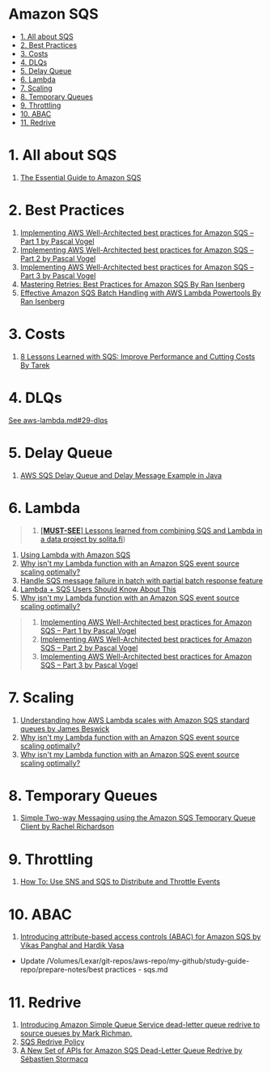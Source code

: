 <h1>Amazon SQS</h1>

<!-- TOC -->

- [1. All about SQS](#1-all-about-sqs)
- [2. Best Practices](#2-best-practices)
- [3. Costs](#3-costs)
- [4. DLQs](#4-dlqs)
- [5. Delay Queue](#5-delay-queue)
- [6. Lambda](#6-lambda)
- [7. Scaling](#7-scaling)
- [8. Temporary Queues](#8-temporary-queues)
- [9. Throttling](#9-throttling)
- [10. ABAC](#10-abac)
- [11. Redrive](#11-redrive)

<!-- /TOC -->

# 1. All about SQS

1. [The Essential Guide to Amazon SQS](https://baselime.io/blog/sqs-guide)

# 2. Best Practices

1. [Implementing AWS Well-Architected best practices for Amazon SQS – Part 1 by Pascal Vogel ](https://aws.amazon.com/blogs/compute/implementing-aws-well-architected-best-practices-for-amazon-sqs-part-1/)
2. [Implementing AWS Well-Architected best practices for Amazon SQS – Part 2 by Pascal Vogel ](https://aws.amazon.com/blogs/compute/implementing-aws-well-architected-best-practices-for-amazon-sqs-part-2/)
3. [Implementing AWS Well-Architected best practices for Amazon SQS – Part 3 by Pascal Vogel](https://aws.amazon.com/blogs/compute/implementing-aws-well-architected-best-practices-for-amazon-sqs-part-3/)
4. [Mastering Retries: Best Practices for Amazon SQS By Ran Isenberg](https://www.ranthebuilder.cloud/post/mastering-retries-best-practices-for-amazon-sqs)
5. [Effective Amazon SQS Batch Handling with AWS Lambda Powertools By Ran Isenberg](https://www.ranthebuilder.cloud/post/effective-amazon-sqs-batch-handling-with-aws-lambda-powertools)

# 3. Costs

1. [8 Lessons Learned with SQS: Improve Performance and Cutting Costs By Tarek](https://aws.plainenglish.io/sqs-lessons-learned-improve-performance-and-cutting-costs-86a9d8fb7b39)

# 4. DLQs

[See aws-lambda.md#29-dlqs](./aws-lambda.md#29-dlqs)

# 5. Delay Queue

1. [AWS SQS Delay Queue and Delay Message Example in Java](https://examples.javacodegeeks.com/aws-sqs-delay-queue-and-delay-message-example-in-java/)

# 6. Lambda

> 1. [[**MUST-SEE**] Lessons learned from combining SQS and Lambda in a data project by solita.fi](https://data.solita.fi/lessons-learned-from-combining-sqs-and-lambda-in-a-data-project/))
1. [Using Lambda with Amazon SQS](https://docs.aws.amazon.com/lambda/latest/dg/with-sqs.html#events-sqs-scaling)
1. [Why isn't my Lambda function with an Amazon SQS event source scaling optimally?](https://repost.aws/knowledge-center/lambda-sqs-scaling)
1. [Handle SQS message failure in batch with partial batch response feature](https://medium.com/srcecde/handle-sqs-message-failure-in-batch-with-partial-batch-response-b858ad212573)
1. [Lambda + SQS Users Should Know About This](https://www.youtube.com/watch?v=0707Py8Jyf0)
1. [Why isn't my Lambda function with an Amazon SQS event source scaling optimally?](https://repost.aws/knowledge-center/lambda-sqs-scaling)
> 1. [Implementing AWS Well-Architected best practices for Amazon SQS – Part 1 by Pascal Vogel ](https://aws.amazon.com/blogs/compute/implementing-aws-well-architected-best-practices-for-amazon-sqs-part-1/)
> 1. [Implementing AWS Well-Architected best practices for Amazon SQS – Part 2 by Pascal Vogel ](https://aws.amazon.com/blogs/compute/implementing-aws-well-architected-best-practices-for-amazon-sqs-part-2/)
> 1. [Implementing AWS Well-Architected best practices for Amazon SQS – Part 3 by Pascal Vogel](https://aws.amazon.com/blogs/compute/implementing-aws-well-architected-best-practices-for-amazon-sqs-part-3/)

# 7. Scaling

1. [Understanding how AWS Lambda scales with Amazon SQS standard queues by James Beswick](https://aws.amazon.com/blogs/compute/understanding-how-aws-lambda-scales-when-subscribed-to-amazon-sqs-queues/)
2. [Why isn't my Lambda function with an Amazon SQS event source scaling optimally?](https://repost.aws/knowledge-center/lambda-sqs-scaling)
3. [Why isn't my Lambda function with an Amazon SQS event source scaling optimally?](https://www.youtube.com/watch?v=mIYWo0LS2-Q)

# 8. Temporary Queues

1. [Simple Two-way Messaging using the Amazon SQS Temporary Queue Client by Rachel Richardson](https://aws.amazon.com/blogs/compute/simple-two-way-messaging-using-the-amazon-sqs-temporary-queue-client/)

# 9. Throttling

1. [How To: Use SNS and SQS to Distribute and Throttle Events](https://www.jeremydaly.com/how-to-use-sns-and-sqs-to-distribute-and-throttle-events/)

# 10. ABAC

1. [Introducing attribute-based access controls (ABAC) for Amazon SQS by Vikas Panghal and Hardik Vasa ](https://aws.amazon.com/blogs/compute/introducing-attribute-based-access-controls-abac-for-amazon-sqs/)
- Update /Volumes/Lexar/git-repos/aws-repo/my-github/study-guide-repo/prepare-notes/best practices - sqs.md

# 11. Redrive

1. [Introducing Amazon Simple Queue Service dead-letter queue redrive to source queues by Mark Richman,](https://aws.amazon.com/blogs/compute/introducing-amazon-simple-queue-service-dead-letter-queue-redrive-to-source-queues/)
2. [SQS Redrive Policy](https://awslabs.github.io/serverless-rules/rules/sqs/redrive_policy/)
3. [A New Set of APIs for Amazon SQS Dead-Letter Queue Redrive by Sébastien Stormacq](https://aws.amazon.com/blogs/aws/a-new-set-of-apis-for-amazon-sqs-dead-letter-queue-redrive/)

